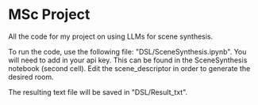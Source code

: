 # MSc Project
All the code for my project on using LLMs for scene synthesis.


To run the code, use the following file: "DSL/SceneSynthesis.ipynb". 
You will need to add in your api key. This can be found in the SceneSynthesis notebook (second cell). 
Edit the scene_descriptor in order to generate the desired room. 

The resulting text file will be saved in "DSL/Result_txt". 


